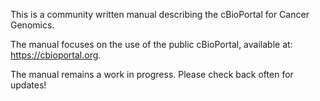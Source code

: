 This is a community written manual describing the cBioPortal for Cancer Genomics.

The manual focuses on the use of the public cBioPortal, available at:  https://cbioportal.org.

The manual remains a work in progress.  Please check back often for updates!
